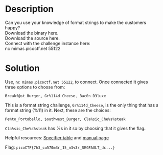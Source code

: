 # Description

Can you use your knowledge of format strings to make the customers happy? <br>
Download the binary here. <br>
Download the source here. <br>
Connect with the challenge instance here: <br>
nc mimas.picoctf.net 55122

# Solution

Use, `nc mimas.picoctf.net 55122`, to connect. Once connected it gives three options to choose from:

`Breakf@st_Burger, Gr%114d_Cheese, Bac0n_D3luxe`

This is a format string challenge, `Gr%114d_Cheese`, is the only thing that has a format string (%11) in it. Next, these are the choices:

`Pe%to_Portobello, $outhwest_Burger, Cla%sic_Che%s%steak`

`Cla%sic_Che%s%steak` has %s in it so by choosing that it gives the flag.

Helpful resources: [Specifier table](https://cplusplus.com/reference/cstdio/printf/) and [manual page](https://man7.org/linux/man-pages/man3/printf.3.html)

Flag: `picoCTF{7h3_cu570m3r_15_n3v3r_SEGFAULT_dc...}`
